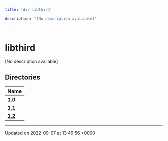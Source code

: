 ```yaml
---
title: 'dir libthird'

description: "[No description available]"

---
```


# libthird



[No description available]

## Directories

| Name           |
| -------------- |
| **[1.0](/documentation/code/files/dir_8f73f5946d66c349bdd8f7018e5320bf/#dir-10)**  |
| **[1.1](/documentation/code/files/dir_a845c478c438a6141c8d029c79108bfd/#dir-11)**  |
| **[1.2](/documentation/code/files/dir_7f992b9dc14fc5ffaba8620ee097a6ff/#dir-12)**  |






-------------------------------

Updated on 2022-09-07 at 13:49:56 +0000
